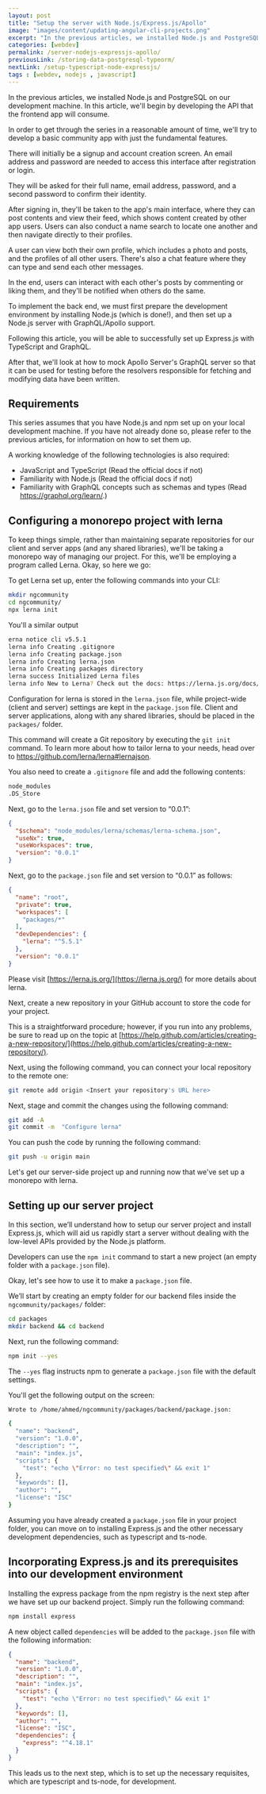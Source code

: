 ```yaml
---
layout: post
title: "Setup the server with Node.js/Express.js/Apollo"
image: "images/content/updating-angular-cli-projects.png"
excerpt: "In the previous articles, we installed Node.js and PostgreSQL on our development machine. In this article, we'll begin by developing the API that the frontend app will consume." 
categories: [webdev]
permalink: /server-nodejs-expressjs-apollo/
previousLink: /storing-data-postgresql-typeorm/
nextLink: /setup-typescript-node-expressjs/
tags : [webdev, nodejs , javascript] 
---
```


In the previous articles, we installed Node.js and PostgreSQL on our development machine. In this article, we'll begin by developing the API that the frontend app will consume.

In order to get through the series in a reasonable amount of time, we'll try to develop a basic community app with just the fundamental features.

There will initially be a signup and account creation screen. An email address and password are needed to access this interface after registration or login. 

They will be asked for their full name, email address, password, and a second password to confirm their identity.

After signing in, they'll be taken to the app's main interface, where they can post contents and view their feed, which shows content created by other app users. Users can also conduct a name search to locate one another and then navigate directly to their profiles.

A user can view both their own profile, which includes a photo and posts, and the profiles of all other users. There's also a chat feature where they can type and send each other messages.

In the end, users can interact with each other's posts by commenting or liking them, and they'll be notified when others do the same.

To implement the back end, we must first prepare the development environment by installing Node.js (which is done!), and then set up a Node.js server with GraphQL/Apollo support.
 
Following this article, you will be able to successfully set up Express.js with TypeScript and GraphQL.

After that, we'll look at how to mock Apollo Server's GraphQL server so that it can be used for testing before the resolvers responsible for fetching and modifying data have been written.

## Requirements

This series assumes that you have Node.js and npm set up on your local development machine. If you have not already done so, please refer to the previous articles, for information on how to set them up.

A working knowledge of the following technologies is also required:

- JavaScript and TypeScript (Read the official docs if not)
- Familiarity with Node.js (Read the official docs if not)
- Familiarity with GraphQL concepts such as schemas and types (Read https://graphql.org/learn/.)  

## Configuring a monorepo project with lerna

To keep things simple, rather than maintaining separate repositories for our client and server apps (and any shared libraries), we'll be taking a monorepo way of managing our project. For this, we'll be employing a program called Lerna. Okay, so here we go:

To get Lerna set up, enter the following commands into your CLI:

```bash
mkdir ngcommunity
cd ngcommunity/
npx lerna init
```

You'll a similar output

```bash
erna notice cli v5.5.1
lerna info Creating .gitignore
lerna info Creating package.json
lerna info Creating lerna.json
lerna info Creating packages directory
lerna success Initialized Lerna files
lerna info New to Lerna? Check out the docs: https://lerna.js.org/docs/getting-started
```

Configuration for lerna is stored in the `lerna.json` file, while project-wide (client and server) settings are kept in the `package.json` file. Client and server applications, along with any shared libraries, should be placed in the `packages/` folder. 

This command will create a Git repository by executing the `git init` command. To learn more about how to tailor lerna to your needs, head over to https://github.com/lerna/lerna#lernajson.

You also need to create a `.gitignore` file and add the following contents:

```txt
node_modules 
.DS_Store 
```

Next, go to the `lerna.json` file and set version to “0.0.1”: 

```json
{
  "$schema": "node_modules/lerna/schemas/lerna-schema.json",
  "useNx": true,
  "useWorkspaces": true,
  "version": "0.0.1"
}
```

Next, go to the `package.json` file and set version to “0.0.1” as follows:

```json
{
  "name": "root",
  "private": true,
  "workspaces": [
    "packages/*"
  ],
  "devDependencies": {
    "lerna": "^5.5.1"
  },
  "version": "0.0.1"
}
```

Please visit [https://lerna.js.org/](https://lerna.js.org/) for more details about lerna.

Next, create a new repository in your GitHub account to store the code for your project.

This is a straightforward procedure; however, if you run into any problems, be sure to read up on the topic at [https://help.github.com/articles/creating-a-new-repository/](https://help.github.com/articles/creating-a-new-repository/).

Next, using the following command, you can connect your local repository to the remote one:

```bash
git remote add origin <Insert your repository's URL here>
```

Next, stage and commit the changes using the following command: 

```bash
git add -A 
git commit -m  "Configure lerna" 
```

You can push the code by running the following command: 

```bash
git push -u origin main
```

Let's get our server-side project up and running now that we've set up a monorepo with lerna.

## Setting up our server project

In this section, we’ll understand how to setup our server project and install Express.js, which will aid us rapidly start a server without dealing with the low-level APIs provided by the Node.js platform.

Developers can use the `npm init` command to start a new project (an empty folder with a `package.json` file). 

Okay, let's see how to use it to make a `package.json` file.

We’ll start by creating an empty folder for our backend files inside the `ngcommunity/packages/` folder: 

```bash
cd packages 
mkdir backend && cd backend 
``` 

Next, run the following command: 

```bash
npm init --yes 
```

The `--yes` flag instructs npm to generate a `package.json` file with the default settings. 

You'll get the following output on the screen:

```bash
Wrote to /home/ahmed/ngcommunity/packages/backend/package.json:

{
  "name": "backend",
  "version": "1.0.0",
  "description": "",
  "main": "index.js",
  "scripts": {
    "test": "echo \"Error: no test specified\" && exit 1"
  },
  "keywords": [],
  "author": "",
  "license": "ISC"
}
```

Assuming you have already created a `package.json` file in your project folder, you can move on to installing Express.js and the other necessary development dependencies, such as typescript and ts-node.

## Incorporating Express.js and its prerequisites into our development environment

Installing the express package from the npm registry is the next step after we have set up our backend project. Simply run the following command:

```bash
npm install express
```

A new object called `dependencies` will be added to the `package.json` file with the following information:

```json
{
  "name": "backend",
  "version": "1.0.0",
  "description": "",
  "main": "index.js",
  "scripts": {
    "test": "echo \"Error: no test specified\" && exit 1"
  },
  "keywords": [],
  "author": "",
  "license": "ISC",
  "dependencies": {
    "express": "^4.18.1"
  }
}
```

This leads us to the next step, which is to set up the necessary requisites, which are typescript and ts-node, for development.

